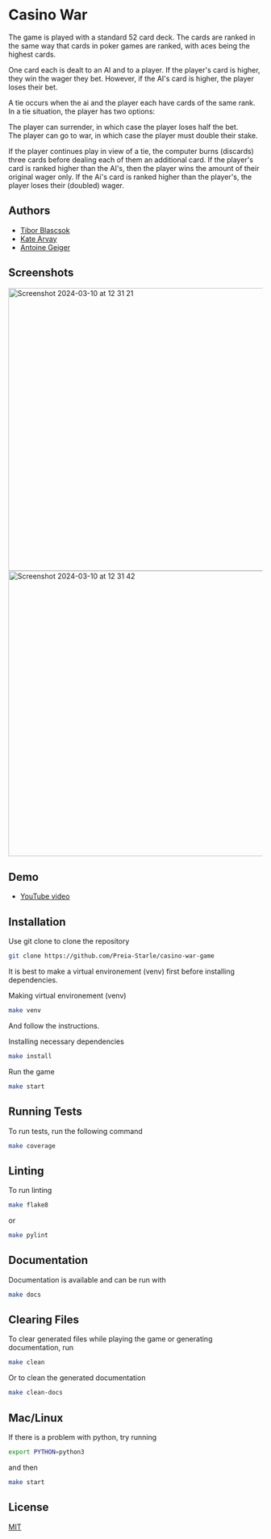 
# Casino War

The game is played with a standard 52 card deck. The cards are ranked in the same way that cards in poker games are ranked, with aces being the highest cards.

One card each is dealt to an AI and to a player. If the player's card is higher, they win the wager they bet. However, if the AI's card is higher, the player loses their bet.

A tie occurs when the ai and the player each have cards of the same rank. In a tie situation, the player has two options:

The player can surrender, in which case the player loses half the bet.  
The player can go to war, in which case the player must double their stake.

If the player continues play in view of a tie, the computer burns (discards) three cards before dealing each of them an additional card. If the player's card is ranked higher than the AI's, then the player wins the amount of their original wager only. If the Ai's card is ranked higher than the player's, the player loses their (doubled) wager.





## Authors

- [Tibor Blascsok](https://github.com/Btibor02)
- [Kate Arvay](https://github.com/Preia-Starle)
- [Antoine Geiger](https://github.com/tableba)



## Screenshots

<img width="561" alt="Screenshot 2024-03-10 at 12 31 21" src="https://github.com/Preia-Starle/casino-war-game/assets/136988961/ecfa67b7-a6de-4dc9-89c8-2d3468fb9f93">

<img width="566" alt="Screenshot 2024-03-10 at 12 31 42" src="https://github.com/Preia-Starle/casino-war-game/assets/136988961/d6aaa24f-7fa6-4288-a828-d6f831a83edf">

## Demo

- [YouTube video](https://youtu.be/zix-U49_Zvg)


## Installation

Use git clone to clone the repository

```bash
git clone https://github.com/Preia-Starle/casino-war-game
```


It is best to make a virtual environement (venv) first before installing dependencies.

Making virtual environement (venv)
```bash
make venv
```
And follow the instructions.

Installing necessary dependencies
```bash
make install
```

Run the game
```bash
make start
```
    

## Running Tests

To run tests, run the following command

```bash
make coverage
```

## Linting

To run linting

```bash
make flake8
```

or 

```bash
make pylint
```

## Documentation

Documentation is available and can be run with

```bash
make docs
```


## Clearing Files
To clear generated files while playing the game or generating documentation, run 

```bash
make clean
```

Or to clean the generated documentation
```bash
make clean-docs
```

## Mac/Linux

If there is a problem with python, try running
```bash
export PYTHON=python3
```
and then
```bash
make start
```

## License

[MIT](https://choosealicense.com/licenses/mit/)

